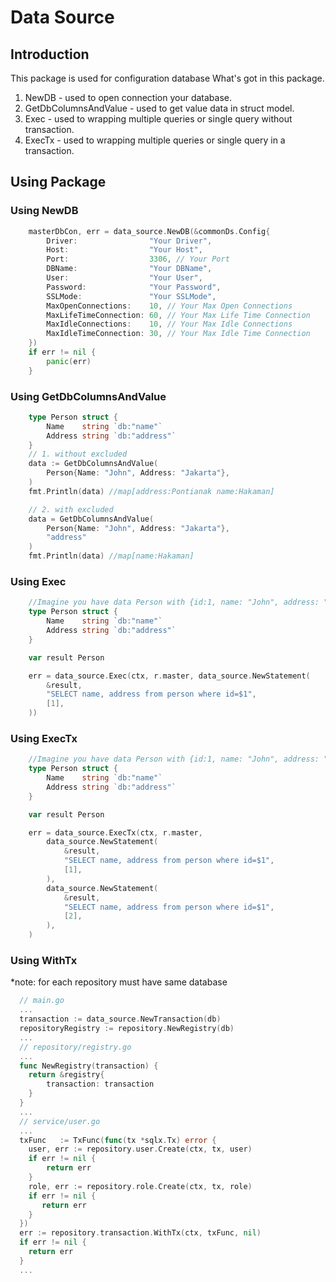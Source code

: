 # Data Source

## Introduction
This package is used for configuration database
What's got in this package.
1. NewDB - used to open connection your database.
2. GetDbColumnsAndValue - used to get value data in struct model.
3. Exec - used to wrapping multiple queries or single query without transaction.
4. ExecTx - used to wrapping multiple queries or single query in a transaction.

## Using Package

### Using NewDB
```go
	masterDbCon, err = data_source.NewDB(&commonDs.Config{
		Driver:                "Your Driver",
		Host:                  "Your Host",
		Port:                  3306, // Your Port
		DBName:                "Your DBName",
		User:                  "Your User",
		Password:              "Your Password",
		SSLMode:               "Your SSLMode",
		MaxOpenConnections:    10, // Your Max Open Connections
		MaxLifeTimeConnection: 60, // Your Max Life Time Connection
		MaxIdleConnections:    10, // Your Max Idle Connections
		MaxIdleTimeConnection: 30, // Your Max Idle Time Connection
	})
	if err != nil {
		panic(err)
	}
```

### Using GetDbColumnsAndValue
```go
    type Person struct {
        Name    string `db:"name"`
        Address string `db:"address"`
    }
    // 1. without excluded
    data := GetDbColumnsAndValue(
		Person{Name: "John", Address: "Jakarta"},
	)
    fmt.Println(data) //map[address:Pontianak name:Hakaman]

    // 2. with excluded
    data = GetDbColumnsAndValue(
		Person{Name: "John", Address: "Jakarta"},
        "address"
	)
    fmt.Println(data) //map[name:Hakaman]
```

### Using Exec
```go
    //Imagine you have data Person with {id:1, name: "John", address: "Jakarta"}
    type Person struct {
        Name    string `db:"name"`
        Address string `db:"address"`
    }

    var result Person

    err = data_source.Exec(ctx, r.master, data_source.NewStatement(
        &result,
        "SELECT name, address from person where id=$1",
        [1],
    ))
```

### Using ExecTx
```go
    //Imagine you have data Person with {id:1, name: "John", address: "Jakarta"}
    type Person struct {
        Name    string `db:"name"`
        Address string `db:"address"`
    }

    var result Person

    err = data_source.ExecTx(ctx, r.master, 
        data_source.NewStatement(
            &result,
            "SELECT name, address from person where id=$1",
            [1],
        ),
        data_source.NewStatement(
            &result,
            "SELECT name, address from person where id=$1",
            [2],
        ),
    )
```

### Using WithTx
*note: for each repository must have same database
 ```go
   // main.go
   ...
   transaction := data_source.NewTransaction(db)
   repositoryRegistry := repository.NewRegistry(db)
   ...
   // repository/registry.go
   ...
   func NewRegistry(transaction) {
     return &registry{
         transaction: transaction
     }
   }
   ...
   // service/user.go
   ...
   txFunc   := TxFunc(func(tx *sqlx.Tx) error {
     user, err := repository.user.Create(ctx, tx, user)
     if err != nil {
         return err
     }
     role, err := repository.role.Create(ctx, tx, role)
     if err != nil {
        return err
     }
   })
   err := repository.transaction.WithTx(ctx, txFunc, nil)
   if err != nil {
     return err
   }
   ...
```